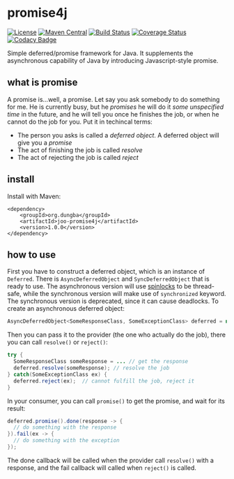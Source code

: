 # promise4j

[![License](https://img.shields.io/github/license/dungba88/promise4j.svg?maxAge=2592000)](LICENSE)
[![Maven Central](https://img.shields.io/maven-central/v/org.dungba/joo-promise4j.svg?maxAge=2592000)](http://mvnrepository.com/artifact/org.dungba/joo-promise4j)
[![Build Status](https://travis-ci.org/dungba88/promise4j.svg?branch=master)](https://travis-ci.org/dungba88/promise4j)
[![Coverage Status](https://coveralls.io/repos/github/dungba88/promise4j/badge.svg?branch=master)](https://coveralls.io/github/dungba88/promise4j?branch=master)
[![Codacy Badge](https://api.codacy.com/project/badge/Grade/e9ed4ade5bed42c5a711db92b5288ffc)](https://www.codacy.com/app/dungba88/promise4j?utm_source=github.com&amp;utm_medium=referral&amp;utm_content=dungba88/promise4j&amp;utm_campaign=Badge_Grade)

Simple deferred/promise framework for Java. It supplements the asynchronous capability of Java by introducing Javascript-style promise.

## what is promise

A promise is...well, a promise. Let say you ask somebody to do something for me. He is currently busy, but he *promises* he will do it *some unspecified time* in the future, and he will tell you once he finishes the job, or when he cannot do the job for you. Put it in techincal terms:

- The person you asks is called a *deferred object*. A deferred object will give you a *promise*
- The act of finishing the job is called *resolve*
- The act of rejecting the job is called *reject*

## install

Install with Maven:

```
<dependency>
    <groupId>org.dungba</groupId>
    <artifactId>joo-promise4j</artifactId>
    <version>1.0.0</version>
</dependency>
```

## how to use

First you have to construct a deferred object, which is an instance of `Deferred`. There is `AsyncDeferredObject` and `SyncDeferredObject` that is ready to use. The asynchronous version will use [spinlocks](https://en.wikipedia.org/wiki/Spinlock) to be thread-safe, while the synchronous version will make use of `synchronized` keyword. The synchronous version is deprecated, since it can cause deadlocks. To create an asynchronous deferred object:

```java
AsyncDeferredObject<SomeResponseClass, SomeExceptionClass> deferred = new AsyncDeferredObject<>();
```

Then you can pass it to the provider (the one who actually do the job), there you can call `resolve()` or `reject()`:

```java
try {
  SomeResponseClass someResponse = ... // get the response
  deferred.resolve(someResponse); // resolve the job
} catch(SomeExceptionClass ex) {
  deferred.reject(ex);  // cannot fulfill the job, reject it
}
```

In your consumer, you can call `promise()` to get the promise, and wait for its result:

```java
deferred.promise().done(response -> {
  // do something with the response
}).fail(ex -> {
  // do something with the exception
});
```

The done callback will be called when the provider call `resolve()` with a response, and the fail callback will called when `reject()` is called.
